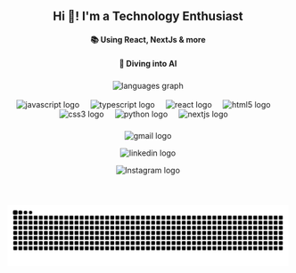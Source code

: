 
<!--
**dovndev/dovndev** is a ✨ _special_ ✨ repository because its `README.md` (this file) appears on your GitHub profile.

Here are some ideas to get you started:

- 🔭 I’m currently working on ...
- 🌱 I’m currently learning ...
- 👯 I’m looking to collaborate on ...
- 🤔 I’m looking for help with ...
- 💬 Ask me about ...
- 📫 How to reach me: ...
- 😄 Pronouns: ...
- ⚡ Fun fact: ...
-->



<h2 align="center">Hi 👋! I'm a Technology Enthusiast
</h2>
<h4 align="center" size="50">
  📚 Using React, NextJs & more
</h4>
<h4 align="center">
  🌱 Diving into AI
</h4>
<!-- <h2 align="left">✉️ How to reach me: Email/LinkedIn</h2> -->
<!-- <h2 align="left" size="small">💬 Ask me about anything...  </h2>-->

<!-- <h2 align="left">⚡ Not-so-fun fact: Windows 10 sends data to Microsoft 5000+ times per day, even when idle</h2>
 -->


###


<div align="center">
  <img
    src="https://github-readme-stats.vercel.app/api/top-langs?username=dovndev&locale=en&hide_title=false&layout=compact&card_width=320&langs_count=5&theme=dracula&hide_border=false"
    height="200"
    alt="languages graph"
  />
</div>
<br>




<div align="center">
  <img
    src="https://cdn.jsdelivr.net/gh/devicons/devicon/icons/javascript/javascript-original.svg"
    height="40"
    alt="javascript logo"
  />
  <img width="12" />
  <img
    src="https://cdn.jsdelivr.net/gh/devicons/devicon/icons/typescript/typescript-original.svg"
    height="40"
    alt="typescript logo"
  />
  <img width="12" />
  <img
    src="https://cdn.jsdelivr.net/gh/devicons/devicon/icons/react/react-original.svg"
    height="40"
    alt="react logo"
  />
  <img width="12" />
  <img
    src="https://cdn.jsdelivr.net/gh/devicons/devicon/icons/html5/html5-original.svg"
    height="40"
    alt="html5 logo"
  />
  <img width="12" />
  <img
    src="https://cdn.jsdelivr.net/gh/devicons/devicon/icons/css3/css3-original.svg"
    height="40"
    alt="css3 logo"
  />
  <img width="12" />
  <img
    src="https://cdn.jsdelivr.net/gh/devicons/devicon/icons/python/python-original.svg"
    height="40"
    alt="python logo"
  />
  <img width="12" />
  <img
  src="https://cdn.jsdelivr.net/gh/devicons/devicon/icons/nextjs/nextjs-original.svg"
  height="40"
  alt="nextjs logo"
/>
<img width="12" />
</div>


###

<div align="center">
  <img
    src="https://img.shields.io/static/v1?message=Gmail&logo=gmail&label=&color=D14836&logoColor=white&labelColor=&style=for-the-badge"
    height="35"
    alt="gmail logo"
  />


 <img
    src="https://img.shields.io/static/v1?message=LinkedIn&logo=linkedin&label=&color=0077B5&logoColor=white&labelColor=&style=for-the-badge"
    height="35"
    alt="linkedin logo"
  />

  <img
    src="https://img.shields.io/static/v1?message=Instagram&logo=instagram&label=&color=d13689&logoColor=white&labelColor=&style=for-the-badge"
    height="35"
    alt="Instagram logo"
  />
  
</div>


###

<br clear="both" />


<img
  src="https://raw.githubusercontent.com/dovndev/dovndev/output/snake.svg"
  alt="Snake animation"
/>


